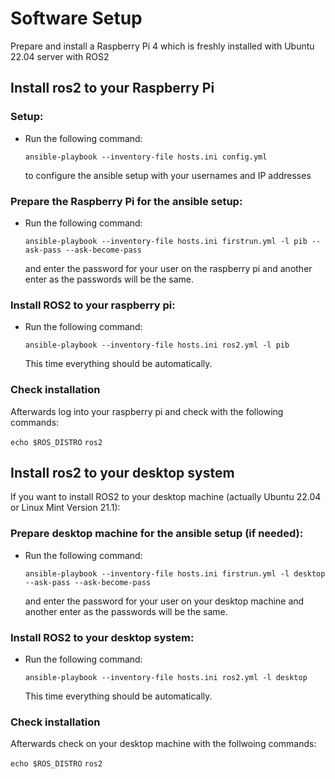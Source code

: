 # Software Setup

Prepare and install a Raspberry Pi 4 which is freshly installed with Ubuntu 22.04 server with ROS2

## Install ros2 to your Raspberry Pi

### Setup:

- Run the following command:

  ```ansible-playbook --inventory-file hosts.ini config.yml```

  to configure the ansible setup with your usernames and IP addresses

### Prepare the Raspberry Pi for the ansible setup:

- Run the following command:
  
  ```ansible-playbook --inventory-file hosts.ini firstrun.yml -l pib --ask-pass --ask-become-pass```

  and enter the password for your user on the raspberry pi and another enter as the passwords will be the same.

### Install ROS2 to your raspberry pi:

- Run the following command:

  ```ansible-playbook --inventory-file hosts.ini ros2.yml -l pib```

  This time everything should be automatically.

### Check installation

Afterwards log into your raspberry pi and check with the following commands:

  ```echo $ROS_DISTRO```
  ```ros2```

## Install ros2 to your desktop system

If you want to install ROS2 to your desktop machine (actually Ubuntu 22.04 or Linux Mint Version 21.1):

### Prepare desktop machine for the ansible setup (if needed):

- Run the following command:

  ```ansible-playbook --inventory-file hosts.ini firstrun.yml -l desktop --ask-pass --ask-become-pass```

  and enter the password for your user on your desktop machine and another enter as the passwords will be the same.

### Install ROS2 to your desktop system:

- Run the following command:

  ```ansible-playbook --inventory-file hosts.ini ros2.yml -l desktop```

  This time everything should be automatically.

### Check installation

Afterwards check on your desktop machine with the follwoing commands:

  ```echo $ROS_DISTRO```
  ```ros2```

